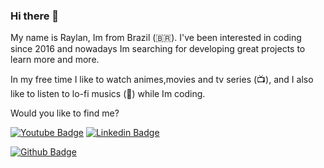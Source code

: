 ### Hi there 👋

My name is Raylan, Im from Brazil (🇧🇷). I've been interested in coding since 2016 and nowadays Im searching for developing great projects to learn more and more.

In my free time I like to watch animes,movies and tv series (📺), and I also like to listen to lo-fi musics (🎵) while Im coding.

Would you like to find me?

[![Youtube Badge](https://img.shields.io/badge/-Youtube-FF0000?style=flat-square&labelColor=FF0000&logo=youtube&logoColor=white&link=https://www.youtube.com/channel/UCxAecMcckBF868WxxSQhq1g?view_as=subscriber)](https://www.youtube.com/channel/UCxAecMcckBF868WxxSQhq1g?view_as=subscriber)
[![Linkedin Badge](https://img.shields.io/badge/-LinkedIn-blue?style=flat-square&logo=Linkedin&logoColor=white&link=https://https://www.linkedin.com/in/raylan-sales-611199150/)](https://www.linkedin.com/in/raylan-sales-611199150/)

[![Github Badge](https://img.shields.io/github/last-commit/Rayxan/RayFLix?style=plastic)](https://img.shields.io/github/last-commit/Rayxan/RayFLix?style=plastic)


